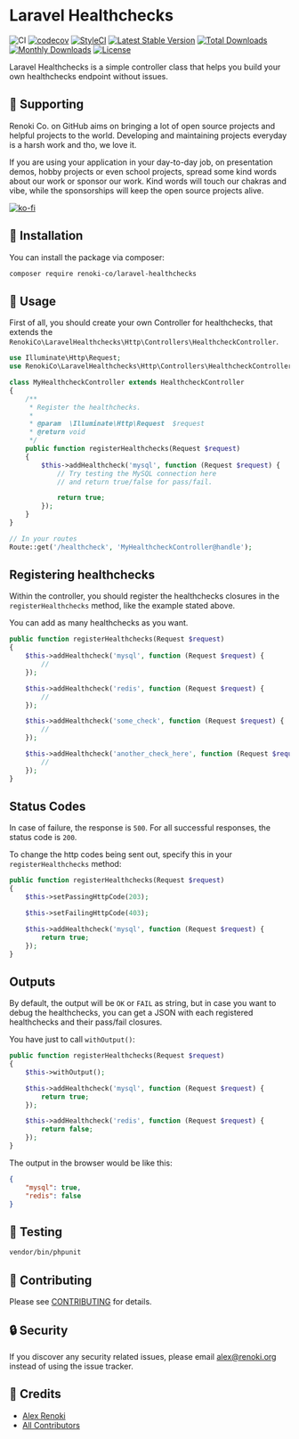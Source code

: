 Laravel Healthchecks
====================

![CI](https://github.com/renoki-co/laravel-healthchecks/workflows/CI/badge.svg?branch=master)
[![codecov](https://codecov.io/gh/renoki-co/laravel-healthchecks/branch/master/graph/badge.svg)](https://codecov.io/gh/renoki-co/laravel-healthchecks/branch/master)
[![StyleCI](https://github.styleci.io/repos/264111394/shield?branch=master)](https://github.styleci.io/repos/264111394)
[![Latest Stable Version](https://poser.pugx.org/renoki-co/laravel-healthchecks/v/stable)](https://packagist.org/packages/renoki-co/laravel-healthchecks)
[![Total Downloads](https://poser.pugx.org/renoki-co/laravel-healthchecks/downloads)](https://packagist.org/packages/renoki-co/laravel-healthchecks)
[![Monthly Downloads](https://poser.pugx.org/renoki-co/laravel-healthchecks/d/monthly)](https://packagist.org/packages/renoki-co/laravel-healthchecks)
[![License](https://poser.pugx.org/renoki-co/laravel-healthchecks/license)](https://packagist.org/packages/renoki-co/laravel-healthchecks)

Laravel Healthchecks is a simple controller class that helps you build your own healthchecks endpoint without issues.

## 🤝 Supporting

Renoki Co. on GitHub aims on bringing a lot of open source projects and helpful projects to the world. Developing and maintaining projects everyday is a harsh work and tho, we love it.

If you are using your application in your day-to-day job, on presentation demos, hobby projects or even school projects, spread some kind words about our work or sponsor our work. Kind words will touch our chakras and vibe, while the sponsorships will keep the open source projects alive.

[![ko-fi](https://www.ko-fi.com/img/githubbutton_sm.svg)](https://ko-fi.com/R6R42U8CL)

## 🚀 Installation

You can install the package via composer:

```bash
composer require renoki-co/laravel-healthchecks
```

## 🙌 Usage

First of all, you should create your own Controller for healthchecks, that extends the `RenokiCo\LaravelHealthchecks\Http\Controllers\HealthcheckController`.

``` php
use Illuminate\Http\Request;
use RenokiCo\LaravelHealthchecks\Http\Controllers\HealthcheckController;

class MyHealthcheckController extends HealthcheckController
{
    /**
     * Register the healthchecks.
     *
     * @param  \Illuminate\Http\Request  $request
     * @return void
     */
    public function registerHealthchecks(Request $request)
    {
        $this->addHealthcheck('mysql', function (Request $request) {
            // Try testing the MySQL connection here
            // and return true/false for pass/fail.

            return true;
        });
    }
}
```

```php
// In your routes
Route::get('/healthcheck', 'MyHealthcheckController@handle');
```

## Registering healthchecks

Within the controller, you should register the healthchecks closures in the `registerHealthchecks` method, like the example stated above.

You can add as many healthchecks as you want.

```php
public function registerHealthchecks(Request $request)
{
    $this->addHealthcheck('mysql', function (Request $request) {
        //
    });

    $this->addHealthcheck('redis', function (Request $request) {
        //
    });

    $this->addHealthcheck('some_check', function (Request $request) {
        //
    });

    $this->addHealthcheck('another_check_here', function (Request $request) {
        //
    });
}
```

## Status Codes

In case of failure, the response is `500`. For all successful responses, the status code is `200`.

To change the http codes being sent out, specify this in your `registerHealthchecks` method:

```php
public function registerHealthchecks(Request $request)
{
    $this->setPassingHttpCode(203);

    $this->setFailingHttpCode(403);

    $this->addHealthcheck('mysql', function (Request $request) {
        return true;
    });
}
```

## Outputs

By default, the output will be `OK` or `FAIL` as string, but in case you want to debug the healthchecks, you can get a JSON with each registered healthchecks and their pass/fail closures.

You have just to call `withOutput()`:

```php
public function registerHealthchecks(Request $request)
{
    $this->withOutput();

    $this->addHealthcheck('mysql', function (Request $request) {
        return true;
    });

    $this->addHealthcheck('redis', function (Request $request) {
        return false;
    });
}
```

The output in the browser would be like this:

```json
{
    "mysql": true,
    "redis": false
}
```

## 🐛 Testing

``` bash
vendor/bin/phpunit
```

## 🤝 Contributing

Please see [CONTRIBUTING](CONTRIBUTING.md) for details.

## 🔒  Security

If you discover any security related issues, please email alex@renoki.org instead of using the issue tracker.

## 🎉 Credits

- [Alex Renoki](https://github.com/rennokki)
- [All Contributors](../../contributors)
